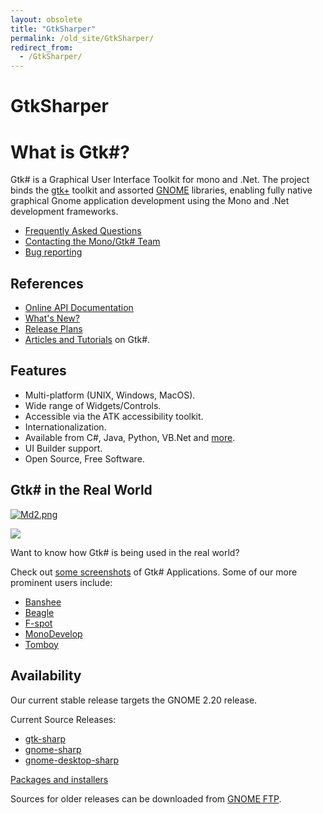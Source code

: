 ```yaml
---
layout: obsolete
title: "GtkSharper"
permalink: /old_site/GtkSharper/
redirect_from:
  - /GtkSharper/
---
```


GtkSharper
==========

What is Gtk\#?
==============

Gtk\# is a Graphical User Interface Toolkit for mono and .Net. The project binds the [gtk+](http://www.gtk.org/) toolkit and assorted [GNOME](http://www.gnome.org/) libraries, enabling fully native graphical Gnome application development using the Mono and .Net development frameworks.

-   [Frequently Asked Questions]({{site.github.url}}/old_site/FAQ:_General "FAQ: General")
-   [Contacting the Mono/Gtk\# Team]({{site.github.url}}/old_site/Contact "Contact")
-   [Bug reporting]({{site.github.url}}/old_site/Bugs "Bugs")

References
----------

-   [Online API Documentation](http://www.go-mono.com/docs/monodoc.ashx?tlink=root:/classlib-gnome)
-   [What's New?]({{site.github.url}}/old_site/GtkSharpNewInVersion2x "GtkSharpNewInVersion2x")
-   [Release Plans]({{site.github.url}}/old_site/GtkSharpPlan "GtkSharpPlan")
-   [Articles and Tutorials]({{site.github.url}}/old_site/Articles "Articles") on Gtk\#.

Features
--------

-   Multi-platform (UNIX, Windows, MacOS).
-   Wide range of Widgets/Controls.
-   Accessible via the ATK accessibility toolkit.
-   Internationalization.
-   Available from C\#, Java, Python, VB.Net and [more]({{site.github.url}}/old_site/Languages "Languages").
-   UI Builder support.
-   Open Source, Free Software.

Gtk\# in the Real World
-----------------------

[![Md2.png]({{site.github.url}}/old_site/images/3/3d/Md2.png)]({{site.github.url}}/old_site/images/3/3d/Md2.png)

[![](/skins/common/images/magnify-clip.png)]({{site.github.url}}/old_site/images/3/3d/Md2.png "Enlarge")

Want to know how Gtk\# is being used in the real world?

Check out [some screenshots]({{site.github.url}}/old_site/Screenshots "Screenshots") of Gtk\# Applications. Some of our more prominent users include:

-   [Banshee](http://banshee-project.org/Main_Page)
-   [Beagle](http://beagle-project.org/Main_Page)
-   [F-spot](http://f-spot.org/Main_Page)
-   [MonoDevelop](http://www.monodevelop.com/Main_Page)
-   [Tomboy](http://www.gnome.org/projects/tomboy)

Availability
------------

Our current stable release targets the GNOME 2.20 release.

Current Source Releases:

-   [gtk-sharp](http://ftp.gnome.org/pub/gnome/sources/gtk-sharp/2.12/gtk-sharp-2.12.0.tar.gz)
-   [gnome-sharp](http://ftp.gnome.org/pub/gnome/sources/gnome-sharp/2.20/gnome-sharp-2.20.0.tar.gz)
-   [gnome-desktop-sharp](http://ftp.gnome.org/pub/gnome/sources/gnome-desktop-sharp/2.20/gnome-desktop-sharp-2.20.1.tar.gz)

[Packages and installers]({{site.github.url}}/old_site/Downloads "Downloads")

Sources for older releases can be downloaded from [GNOME FTP](http://ftp.gnome.org/pub/gnome/sources/gtk-sharp).

